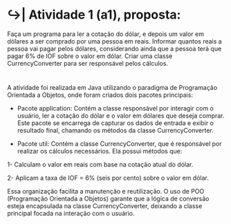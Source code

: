 # ↪️| Atividade 1 (a1), proposta:
<div>
  Faça um programa para ler a cotação do dólar, e depois um valor em dólares a ser comprado por uma pessoa em reais. Informar quantos reais a pessoa vai pagar pelos dólares, considerando ainda que a pessoa terá que pagar 6% de IOF sobre o valor em dólar. Criar uma classe CurrencyConverter para ser responsável pelos cálculos. 
</div>

#

<div>
  A atividade foi realizada em Java utilizando o paradigma de Programação Orientada a Objetos, onde foram criados dois pacotes principais:

- Pacote application: Contém a classe responsável por interagir com o usuário, ler a cotação do dólar e o valor em dólares que deseja comprar. Este pacote se encarrega de capturar os dados de entrada e exibir o resultado final, chamando os métodos da classe CurrencyConverter.

- Pacote util: Contém a classe CurrencyConverter, que é responsável por realizar os cálculos necessários. Ela possui métodos que:

1- Calculam o valor em reais com base na cotação atual do dólar.

2- Aplicam a taxa de IOF = 6% (seis por cento) sobre o valor em dólar.

Essa organização facilita a manutenção e reutilização. O uso de POO (Programação Orientada a Objetos) garante que a lógica de conversão esteja encapsulada na classe CurrencyConverter, deixando a classe principal focada na interação com o usuário.
</div>
